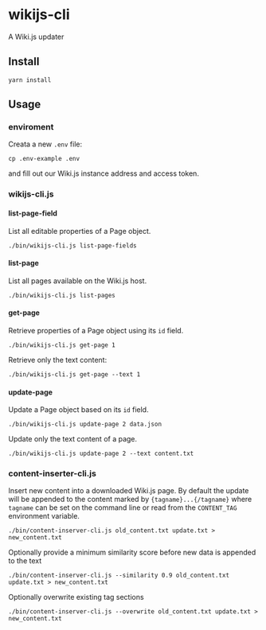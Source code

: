 # wikijs-cli

A Wiki.js updater

## Install

```
yarn install
```

## Usage

### enviroment

Creata a new `.env` file:

```
cp .env-example .env
```

and fill out our Wiki.js instance address and access token.

### wikijs-cli.js

#### list-page-field

List all editable properties of a Page object.

```
./bin/wikijs-cli.js list-page-fields
```

#### list-page

List all pages available on the Wiki.js host.

```
./bin/wikijs-cli.js list-pages
```

#### get-page

Retrieve properties of a Page object using its `id` field. 

```
./bin/wikijs-cli.js get-page 1
```

Retrieve only the text content:

```
./bin/wikijs-cli.js get-page --text 1
```

#### update-page

Update a Page object based on its `id` field.

```
./bin/wikijs-cli.js update-page 2 data.json
```

Update only the text content of a page.

```
./bin/wikijs-cli.js update-page 2 --text content.txt
```

### content-inserter-cli.js

Insert new content into a downloaded Wiki.js page. By default the update will be appended to the content marked by `{tagname}...{/tagname}` where `tagname` can be set on the command line or read from the `CONTENT_TAG` environment variable.

```
./bin/content-inserver-cli.js old_content.txt update.txt > new_content.txt
```

Optionally provide a minimum similarity score before new data is appended to the text

```
./bin/content-inserver-cli.js --similarity 0.9 old_content.txt update.txt > new_content.txt
```

Optionally overwrite existing tag sections

```
./bin/content-inserver-cli.js --overwrite old_content.txt update.txt > new_content.txt
```